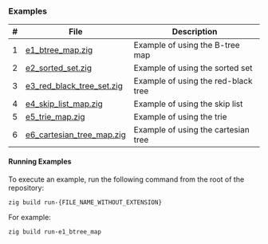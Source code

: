 ### Examples

| # | File                                                   | Description                         |
|---|--------------------------------------------------------|-------------------------------------|
| 1 | [e1_btree_map.zig](e1_btree_map.zig)                   | Example of using the B-tree map     |
| 2 | [e2_sorted_set.zig](e2_sorted_set.zig)                 | Example of using the sorted set     |
| 3 | [e3_red_black_tree_set.zig](e3_red_black_tree_set.zig) | Example of using the red-black tree |
| 4 | [e4_skip_list_map.zig](e4_skip_list_map.zig)           | Example of using the skip list      |
| 5 | [e5_trie_map.zig](e5_trie_map.zig)                     | Example of using the trie           |
| 6 | [e6_cartesian_tree_map.zig](e6_cartesian_tree_map.zig) | Example of using the cartesian tree |

#### Running Examples

To execute an example, run the following command from the root of the repository:

```sh
zig build run-{FILE_NAME_WITHOUT_EXTENSION}
```

For example:

```sh
zig build run-e1_btree_map
```
